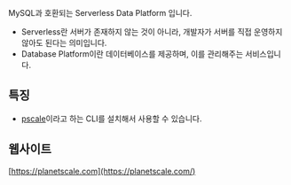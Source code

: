 MySQL과 호환되는 Serverless Data Platform 입니다.

- Serverless란 서버가 존재하지 않는 것이 아니라, 개발자가 서버를 직접 운영하지 않아도 된다는 의미입니다.
- Database Platform이란 데이터베이스를 제공하며, 이를 관리해주는 서비스입니다.

## 특징

- [pscale](https://github.com/planetscale/cli#installation)이라고 하는 CLI를 설치해서 사용할 수 있습니다.

## 웹사이트

[https://planetscale.com](https://planetscale.com/)
